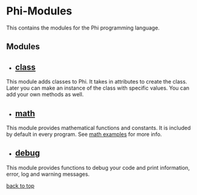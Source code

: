 # Phi-Modules

This contains the modules for the Phi programming language.

## Modules

- ## [class](class)

This module adds classes to Phi. It takes in attributes to create the class. Later you can make an instance of the class with specific values. You can add your own methods as well.

- ## [math](math)

This module provides mathematical functions and constants. It is included by default in every program. See [math examples](math/example.phi) for more info.

- ## [debug](debug)

This module provides functions to debug your code and print information, error, log and warning messages.

[back to top](README.md)
